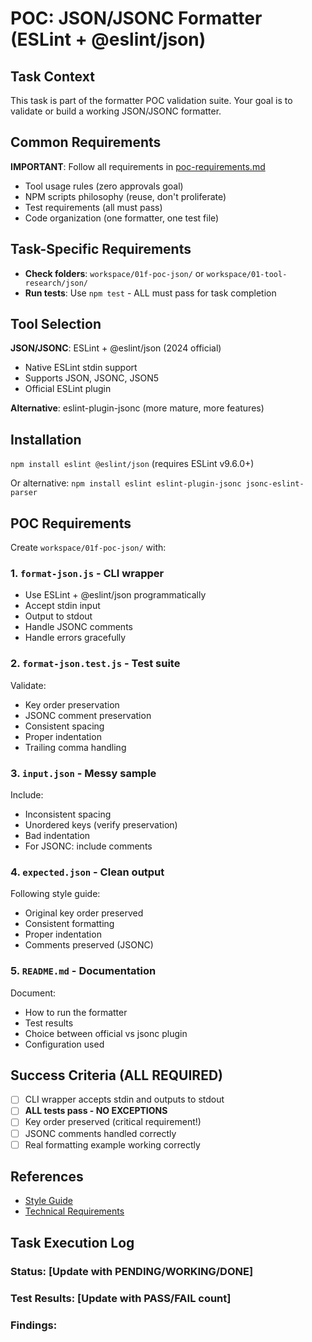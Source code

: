 # POC: JSON/JSONC Formatter (ESLint + @eslint/json)

## Task Context
This task is part of the formatter POC validation suite. Your goal is to validate or build a working JSON/JSONC formatter.

## Common Requirements
**IMPORTANT**: Follow all requirements in [poc-requirements.md](./poc-requirements.md)
- Tool usage rules (zero approvals goal)
- NPM scripts philosophy (reuse, don't proliferate)
- Test requirements (all must pass)
- Code organization (one formatter, one test file)

## Task-Specific Requirements
- **Check folders**: `workspace/01f-poc-json/` or `workspace/01-tool-research/json/`
- **Run tests**: Use `npm test` - ALL must pass for task completion

## Tool Selection
**JSON/JSONC**: ESLint + @eslint/json (2024 official)
- Native ESLint stdin support
- Supports JSON, JSONC, JSON5
- Official ESLint plugin

**Alternative**: eslint-plugin-jsonc (more mature, more features)

## Installation
`npm install eslint @eslint/json` (requires ESLint v9.6.0+)

Or alternative:
`npm install eslint eslint-plugin-jsonc jsonc-eslint-parser`

## POC Requirements

Create `workspace/01f-poc-json/` with:

### 1. `format-json.js` - CLI wrapper
- Use ESLint + @eslint/json programmatically
- Accept stdin input
- Output to stdout
- Handle JSONC comments
- Handle errors gracefully

### 2. `format-json.test.js` - Test suite
Validate:
- Key order preservation
- JSONC comment preservation
- Consistent spacing
- Proper indentation
- Trailing comma handling

### 3. `input.json` - Messy sample
Include:
- Inconsistent spacing
- Unordered keys (verify preservation)
- Bad indentation
- For JSONC: include comments

### 4. `expected.json` - Clean output
Following style guide:
- Original key order preserved
- Consistent formatting
- Proper indentation
- Comments preserved (JSONC)

### 5. `README.md` - Documentation
Document:
- How to run the formatter
- Test results
- Choice between official vs jsonc plugin
- Configuration used

## Success Criteria (ALL REQUIRED)
- [ ] CLI wrapper accepts stdin and outputs to stdout
- [ ] **ALL tests pass - NO EXCEPTIONS**
- [ ] Key order preserved (critical requirement!)
- [ ] JSONC comments handled correctly
- [ ] Real formatting example working correctly

## References
- [Style Guide](../../STYLE_GUIDE.md)
- [Technical Requirements](../technical-requirements.md)

## Task Execution Log
<!-- Document your findings below this line -->
### Status: [Update with PENDING/WORKING/DONE]
### Test Results: [Update with PASS/FAIL count]
### Findings:
<!-- Document ALL test results. If any failed, document how you fixed them.
DO NOT leave this task until ALL tests pass. -->